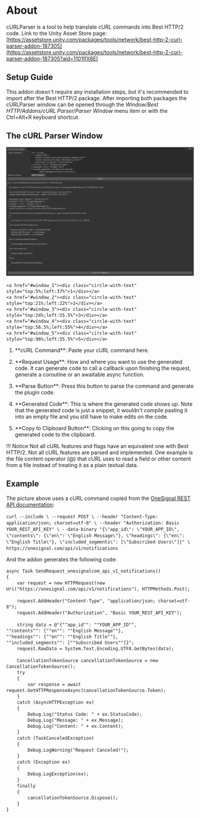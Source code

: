 <link href="../TLSSecurity/media/circles.css" rel="stylesheet" />

# About

cURLParser is a tool to help translate cURL commands into Best HTTP/2 code. Link to the Unity Asset Store page: [https://assetstore.unity.com/packages/tools/network/best-http-2-curl-parser-addon-187305](https://assetstore.unity.com/packages/tools/network/best-http-2-curl-parser-addon-187305?aid=1101lfX8E)

## Setup Guide

This addon doesn't require any installation steps, but it's recommended to import after the Best HTTP/2 package. After importing both packages the cURLParser window can be opened through the *Window/Best HTTP/Addons/cURL Parser/Parser Window* menu item or with the Ctrl+Alt+R keyboard shortcut.

## The cURL Parser Window

<div class="circles" >
	<img src="media/example.png" class="circle-image" />
	
	<a href="#window_1"><div class="circle-with-text" style="top:5%;left:37%">1</div></a>
	<a href="#window_2"><div class="circle-with-text" style="top:21%;left:22%">2</div></a>
	<a href="#window_3"><div class="circle-with-text" style="top:24%;left:55.5%">3</div></a>
	<a href="#window_4"><div class="circle-with-text" style="top:56.5%;left:55%">4</div></a>
	<a href="#window_5"><div class="circle-with-text" style="top:96%;left:55.5%">5</div></a>
</div>

1.  <p id="window_1">**cURL Command**: Paste your cURL command here.
1.  <p id="window_2">**Request Usage**: How and where you want to use the generated code. It can generate code to call a callback upon finishing the request, generate a coroutine or an awaitable async function.
1.  <p id="window_3">**Parse Button**: Press this button to parse the command and generate the plugin code.
1.  <p id="window_4">**Generated Code**: This is where the generated code shows up. Note that the generated code is just a snippet, it wouldn't compile pasting it into an empty file and you still have to make edits on the code.
1.  <p id="window_5">**Copy to Clipboard Button**: Clicking on this going to copy the generated code to the clipboard.

!!! Notice
	Not all cURL features and flags have an equivalent one with Best HTTP/2.
	Not all cURL features are parsed and implemented. One example is the file content operator (@) that cURL uses to read a field or other content from a file instead of treating it as a plain textual data.

## Example

The picture above uses a cURL command copied from the [OneSignal REST API documentation](https://documentation.onesignal.com/reference/create-notification#send-to-a-specific-segment-or-all-subscribers---create-notification):

`
curl --include \
     --request POST \
     --header "Content-Type: application/json; charset=utf-8" \
     --header "Authorization: Basic YOUR_REST_API_KEY" \
     --data-binary "{\"app_id\": \"YOUR_APP_ID\",
\"contents\": {\"en\": \"English Message\"},
\"headings\": {\"en\": \"English Title\"},
\"included_segments\": [\"Subscribed Users\"]}" \
     https://onesignal.com/api/v1/notifications
`

And the addon generates the following code:
```language-csharp
async Task SendRequest_onesignalcom_api_v1_notifications()
{
    var request = new HTTPRequest(new Uri("https://onesignal.com/api/v1/notifications"), HTTPMethods.Post);

    request.AddHeader("Content-Type", "application/json; charset=utf-8");
    request.AddHeader("Authorization", "Basic YOUR_REST_API_KEY");

    string data = @"{""app_id"": ""YOUR_APP_ID"",
""contents"": {""en"": ""English Message""},
""headings"": {""en"": ""English Title""},
""included_segments"": [""Subscribed Users""]}";
    request.RawData = System.Text.Encoding.UTF8.GetBytes(data);

    CancellationTokenSource cancellationTokenSource = new CancellationTokenSource();
    try
    {
        var response = await request.GetHTTPResponseAsync(cancellationTokenSource.Token);
    }
    catch (AsyncHTTPException ex)
    {
        Debug.Log("Status Code: " + ex.StatusCode);
        Debug.Log("Message: " + ex.Message);
        Debug.Log("Content: " + ex.Content);
    }
    catch (TaskCanceledException)
    {
        Debug.LogWarning("Request Canceled!");
    }
    catch (Exception ex)
    {
        Debug.LogException(ex);
    }
    finally
    {
        cancellationTokenSource.Dispose();
    }
}
```

